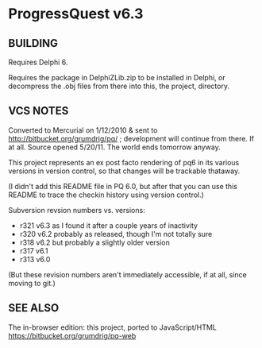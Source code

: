 ProgressQuest v6.3
==================

BUILDING
--------

Requires Delphi 6.

Requires the package in DelphiZLib.zip to be installed in Delphi, or
decompress the .obj files from there into this, the project, directory.


VCS NOTES
---------

Converted to Mercurial on 1/12/2010 & sent to
http://bitbucket.org/grumdrig/pq/ ; development will continue from
there. If at all. Source opened 5/20/11. The world ends tomorrow anyway.

This project represents an ex post facto rendering of pq6 in its
various versions in version control, so that changes will be trackable
thataway.

(I didn't add this README file in PQ 6.0, but after that you can use
this README to trace the checkin history using version control.)

Subversion revsion numbers vs. versions:

* r321 v6.3 as I found it after a couple years of inactivity
* r320 v6.2 probably as released, though I'm not totally sure
* r318 v6.2 but probably a slightly older version
* r317 v6.1
* r313 v6.0

(But these revision numbers aren't immediately accessible, if at all,
since moving to git.)

SEE ALSO
--------

The in-browser edition: this project, ported to JavaScript/HTML
https://bitbucket.org/grumdrig/pq-web
